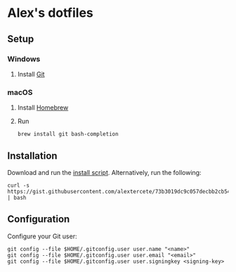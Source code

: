 # Alex's dotfiles

## Setup
   
### Windows

1. Install [Git](https://git-scm.com/download/win)

### macOS

1. Install [Homebrew](https://brew.sh/)

1. Run
   ```
   brew install git bash-completion
   ```

## Installation

Download and run the [install script](https://gist.github.com/alextercete/73b3019dc9c057decbb2cb54cb00e88c). Alternatively, run the following:

```shell
curl -s https://gist.githubusercontent.com/alextercete/73b3019dc9c057decbb2cb54cb00e88c/raw/dotfiles.sh | bash
```

## Configuration

Configure your Git user:

```shell
git config --file $HOME/.gitconfig.user user.name "<name>"
git config --file $HOME/.gitconfig.user user.email "<email>"
git config --file $HOME/.gitconfig.user user.signingkey <signing-key>
```
